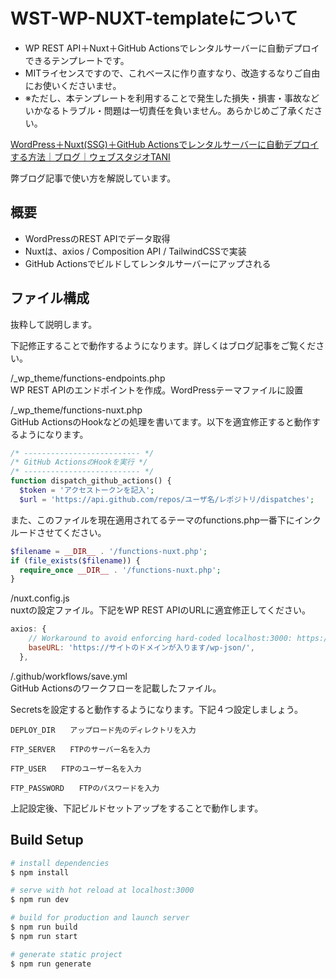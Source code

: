 # WST-WP-NUXT-templateについて

- WP REST API＋Nuxt＋GitHub Actionsでレンタルサーバーに自動デプロイできるテンプレートです。
- MITライセンスですので、これベースに作り直すなり、改造するなりご自由にお使いくださいませ。
- ※ただし、本テンプレートを利用することで発生した損失・損害・事故などいかなるトラブル・問題は一切責任を負いません。あらかじめご了承ください。

[WordPress＋Nuxt(SSG)＋GitHub Actionsでレンタルサーバーに自動デプロイする方法｜ブログ｜ウェブスタジオTANI](https://tnyk.jp/frontend/wp-nuxt-github-actions/)

弊ブログ記事で使い方を解説しています。


## 概要

- WordPressのREST APIでデータ取得
- Nuxtは、axios / Composition API / TailwindCSSで実装
- GitHub Actionsでビルドしてレンタルサーバーにアップされる

## ファイル構成

抜粋して説明します。

下記修正することで動作するようになります。詳しくはブログ記事をご覧ください。

/_wp_theme/functions-endpoints.php  
WP REST APIのエンドポイントを作成。WordPressテーマファイルに設置

/_wp_theme/functions-nuxt.php  
GitHub ActionsのHookなどの処理を書いてます。以下を適宜修正すると動作するようになります。

```php
/* -------------------------- */
/* GitHub ActionsのHookを実行 */
/* -------------------------- */
function dispatch_github_actions() {
  $token = 'アクセストークンを記入';
  $url = 'https://api.github.com/repos/ユーザ名/レポジトリ/dispatches';
```

また、このファイルを現在適用されてるテーマのfunctions.php一番下にインクルードさせてください。

```php
$filename = __DIR__ . '/functions-nuxt.php';
if (file_exists($filename)) {
  require_once __DIR__ . '/functions-nuxt.php';
}
```

/nuxt.config.js  
nuxtの設定ファイル。下記をWP REST APIのURLに適宜修正してください。

```javascript
axios: {
    // Workaround to avoid enforcing hard-coded localhost:3000: https://github.com/nuxt-community/axios-module/issues/308
    baseURL: 'https://サイトのドメインが入ります/wp-json/',
  },
```

/.github/workflows/save.yml  
GitHub Actionsのワークフローを記載したファイル。

Secretsを設定すると動作するようになります。下記４つ設定しましょう。

```
DEPLOY_DIR　　アップロード先のディレクトリを入力

FTP_SERVER　　FTPのサーバー名を入力

FTP_USER　　FTPのユーザー名を入力

FTP_PASSWORD　　FTPのパスワードを入力
```

上記設定後、下記ビルドセットアップをすることで動作します。

## Build Setup

```bash
# install dependencies
$ npm install

# serve with hot reload at localhost:3000
$ npm run dev

# build for production and launch server
$ npm run build
$ npm run start

# generate static project
$ npm run generate
```

